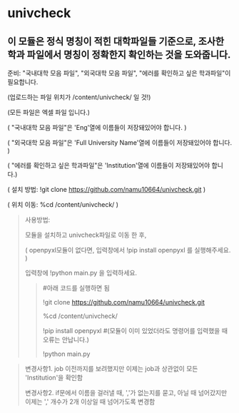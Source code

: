 # univcheck
## 이 모듈은 정식 명칭이 적힌 대학파일들 기준으로, 조사한 학과 파일에서 명칭이 정확한지 확인하는 것을 도와줍니다.

 준비: "국내대학 모음 파일", "외국대학 모음 파일", "에러를 확인하고 싶은 학과파일"이 필요합니다. 
 
 (업로드하는 파일 위치가 /content/univcheck/ 일 것!)
 
 (모든 파일은 엑셀 파일 입니다.)
 
 ( "국내대학 모음 파일"은 'Eng'열에 이름들이 저장돼있어야 합니다. )
 
 ( "외국대학 모음 파일"은 'Full University Name'열에 이름들이 저장돼있어야 합니다. )
 
 ( "에러를 확인하고 싶은 학과파일"은 'Institution'열에 이름들이 저장돼있어야 합니다.)
 
 ( 설치 방법: !git clone https://github.com/namu10664/univcheck.git )
 
 ( 위치 이동: %cd /content/univcheck/ )

 >사용방법: 
 >
 >모듈을 설치하고 univcheck파일로 이동 한 후,
 >
 >( openpyxl모듈이 없다면, 입력창에서 !pip install openpyxl 를 실행해주세요. )
 >
 >입력창에 !python main.py 을 입력하세요.
 >
 >
 >>#아래 코드를 실행하면 됨
 >>
 >>!git clone https://github.com/namu10664/univcheck.git
 >>
 >>%cd /content/univcheck/
 >>
 >>!pip install openpyxl #(모듈이 이미 있었더라도 명령어를 입력했을 때 오류는 안납니다.)
 >>
 >>!python main.py

 >변경사항1. job 이전까지를 보려했지만 이제는 job과 상관없이 모든 'Institution'을 확인함
 >
 >변경사항2. if문에서 이름을 걸러낼 때, ','가 없는지를 묻고, 아닐 때 넘어갔지만 이제는 ',' 개수가 2개 이상일 때 넘어가도록 변경함
